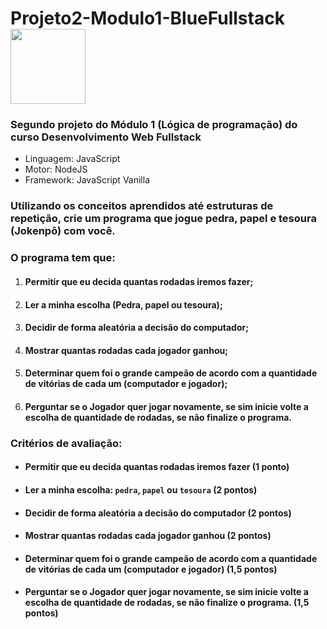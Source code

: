 # Projeto2-Modulo1-BlueFullstack <img src="https://user-images.githubusercontent.com/95504029/151560441-2e792d97-fd65-462c-8fd7-70f581de5674.gif" width="120">
### Segundo projeto do Módulo 1 (Lógica de programação) do curso Desenvolvimento Web Fullstack

- Linguagem: JavaScript
- Motor: NodeJS
- Framework: JavaScript Vanilla


### Utilizando os conceitos aprendidos até estruturas de repetição, crie um programa que jogue pedra, papel e tesoura (Jokenpô) com você.

### O programa tem que:

1. #### Permitir que eu decida quantas rodadas iremos fazer;
2. #### Ler a minha escolha (Pedra, papel ou tesoura);
3. #### Decidir de forma aleatória a decisão do computador;
4. #### Mostrar quantas rodadas cada jogador ganhou;
5. #### Determinar quem foi o grande campeão de acordo com a quantidade de vitórias de cada um (computador e jogador);
6. #### Perguntar se o Jogador quer jogar novamente, se sim inicie volte a escolha de quantidade de rodadas, se não finalize o programa.

### Critérios de avaliação:


- #### Permitir que eu decida quantas rodadas iremos fazer (1 ponto) 
- #### Ler a minha escolha: `pedra`, `papel` ou `tesoura` (2 pontos) 
- #### Decidir de forma aleatória a decisão do computador (2 pontos)
- #### Mostrar quantas rodadas cada jogador ganhou (2 pontos)
- #### Determinar quem foi o grande campeão de acordo com a quantidade de vitórias de cada um (computador e jogador) (1,5 pontos)
- #### Perguntar se o Jogador quer jogar novamente, se sim inicie volte a escolha de quantidade de rodadas, se não finalize o programa. (1,5 pontos)
